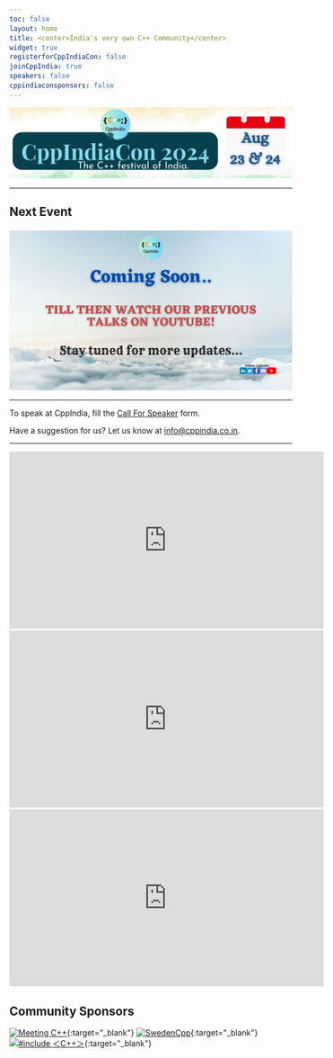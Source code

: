 ```yaml
---
toc: false
layout: home
title: <center>India's very own C++ Community</center>
widget: true
registerforCppIndiaCon: false
joinCppIndia: true
speakers: false
cppindiaconsponsors: false
---
```

[![CppIndiaCon](/conference/2024/graphics/banner.jpg "CppIndiaCon2024")](/conference/2024/conference_home/)
<!-- Secure your spot at **CppIndiaCon 2023** - *The C++ festival of India*! <br> -->
<!-- [Register here](/conference/2023/CppIndiaCon-reg-form/) || [Schedule](/conference/2023/schedule/) -->

---

<!-- [![CppIndiaCon](/assets/images/hackathon/TTD.png "TTD Hackathon 2023")](/hackthon/hackathon2023) -->

[//]: # (Date time format: YYYY-MM-DDTHH:MM:SS.000+05:30)

<div id="event-timer" data-event-date="2024-05-11T11:00:00.000+05:30" data-event-duration="60">
    <h2 id="event-heading">Next Event<br></h2>
    <p style="text-align: center;font-size: 1.5em;">
        <strong id="event-countdown-timer"></strong>
    </p>
</div>

<a href="/_pages/join_us" id="session-banner" style="display:none;">
    <img src="assets\images\SessionPost\session_banner.jpg" alt="Next Session" title="Next Session">
</a>

<a href="/_pages/join_us" id="coming-soon-banner" style="display:block;">
    <img src="assets\images\SessionPost\coming_soon_banner.jpg" alt="Coming Soon!" title="Coming Soon">
</a>

<!-- <script src="https://platform.linkedin.com/in.js" type="text/javascript">lang: en_US</script>
<script type="IN/Share" data-url="https://www.cppindia.co.in"></script> -->

---

To speak at CppIndia, fill the [Call For Speaker](/callforspeakers/call_for_speakers/) form.

Have a suggestion for us? Let us know at <info@cppindia.co.in>.

---
<iframe width="560" height="315" src="https://www.youtube.com/embed/zvvJi5yY0IU?si=XjZRURtHWah_4_l1" title="YouTube video player" frameborder="0" allow="accelerometer; autoplay; clipboard-write; encrypted-media; gyroscope; picture-in-picture; web-share" allowfullscreen></iframe>
<br>
<iframe width="560" height="315" src="https://www.youtube.com/embed/44PVxwmsCYo?si=ZLycGzWiVvEvrO_y" title="YouTube video player" frameborder="0" allow="accelerometer; autoplay; clipboard-write; encrypted-media; gyroscope; picture-in-picture; web-share" allowfullscreen></iframe>
<br>
<iframe width="560" height="315" src="https://www.youtube.com/embed/cZ6YtUsCUTw" title="YouTube video player" frameborder="0" allow="accelerometer; autoplay; clipboard-write; encrypted-media; gyroscope; picture-in-picture; web-share" allowfullscreen></iframe>
<br>

<!-- ## Giveaway Sponsors

[![jetbrains](/Sponsors/jetbrains.png)](https://www.jetbrains.com){:target="_blank"}  -->

## Community Sponsors

[![Meeting C++](/Sponsors/meeting_cpp.png "Meeting C++")](https://www.meetingcpp.com){:target="_blank"} 
[![SwedenCpp](/Sponsors/SwedenCppOfficial.png "SwedenCpp")](https://www.swedencpp.se){:target="_blank"} 
[![#include ＜C++＞](/Sponsors/include_logo.png "#include ＜C++＞")](https://www.includecpp.org/){:target="_blank"} 
